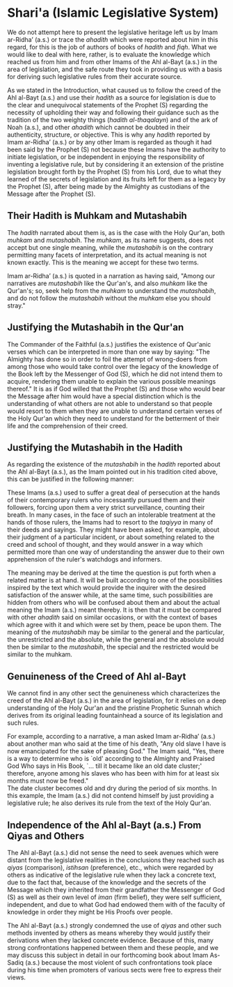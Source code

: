 Shari'a (Islamic Legislative System)
====================================

We do not attempt here to present the legislative heritage left us by
Imam ar-Ridha’ (a.s.) or trace the *ahadith* which were reported about
him in this regard, for this is the job of authors of books of *hadith*
and *fiqh*. What we would like to deal with here, rather, is to evaluate
the knowledge which reached us from him and from other Imams of the Ahl
al-Bayt (a.s.) in the area of legislation, and the safe route they took
in providing us with a basis for deriving such legislative rules from
their accurate source.

As we stated in the Introduction, what caused us to follow the creed of
the Ahl al-Bayt (a.s.) and use their *hadith* as a source for
legislation is due to the clear and unequivocal statements of the
Prophet (S) regarding the necessity of upholding their way and following
their guidance such as the tradition of the two weighty things (*hadith
al-thaqalayn*) and of the ark of Noah (a.s.), and other *ahadith* which
cannot be doubted in their authenticity, structure, or objective. This
is why any *hadith* reported by Imam ar-Ridha’ (a.s.) or by any other
Imam is regarded as though it had been said by the Prophet (S) not
because these Imams have the authority to initiate legislation, or be
independent in enjoying the responsibility of inventing a legislative
rule, but by considering it an extension of the pristine legislation
brought forth by the Prophet (S) from his Lord, due to what they learned
of the secrets of legislation and its fruits left for them as a legacy
by the Prophet (S), after being made by the Almighty as custodians of
the Message after the Prophet (S).

Their Hadith is Muhkam and Mutashabih
-------------------------------------

The *hadith* narrated about them is, as is the case with the Holy
Qur'an, both *muhkam* and *mutashabih*. The *muhkam*, as its name
suggests, does not accept but one single meaning, while the *mutashabih*
is on the contrary permitting many facets of interpretation, and its
actual meaning is not known exactly. This is the meaning we accept for
these two terms.

Imam ar-Ridha’ (a.s.) is quoted in a narration as having said, "Among
our narratives are *mutashabih* like the Qur'an's, and also *muhkam*
like the Qur'an's; so, seek help from the *muhkam* to understand the
*mutashabih*, and do not follow the *mutashabih* without the *muhkam*
else you should stray."

Justifying the Mutashabih in the Qur'an
---------------------------------------

The Commander of the Faithful (a.s.) justifies the existence of Qur'anic
verses which can be interpreted in more than one way by saying: "The
Almighty has done so in order to foil the attempt of wrong-doers from
among those who would take control over the legacy of the knowledge of
the Book left by the Messenger of God (S), which he did not intend them
to acquire, rendering them unable to explain the various possible
meanings thereof." It is as if God willed that the Prophet (S) and those
who would bear the Message after him would have a special distinction
which is the understanding of what others are not able to understand so
that people would resort to them when they are unable to understand
certain verses of the Holy Qur'an which they need to understand for the
betterment of their life and the comprehension of their creed.

Justifying the Mutashabih in the Hadith
---------------------------------------

As regarding the existence of the *mutashabih* in the *hadith* reported
about the Ahl al-Bayt (a.s.), as the Imam pointed out in his tradition
cited above, this can be justified in the following manner:

These Imams (a.s.) used to suffer a great deal of persecution at the
hands of their contemporary rulers who incessantly pursued them and
their followers, forcing upon them a very strict surveillance, counting
their breath. In many cases, in the face of such an intolerable
treatment at the hands of those rulers, the Imams had to resort to the
*taqiyya* in many of their deeds and sayings. They might have been
asked, for example, about their judgment of a particular incident, or
about something related to the creed and school of thought, and they
would answer in a way which permitted more than one way of understanding
the answer due to their own apprehension of the ruler's watchdogs and
informers.

The meaning may be derived at the time the question is put forth when a
related matter is at hand. It will be built according to one of the
possibilities inspired by the text which would provide the inquirer with
the desired satisfaction of the answer while, at the same time, such
possibilities are hidden from others who will be confused about them and
about the actual meaning the Imam (a.s.) meant thereby. It is then that
it must be compared with other *ahadith* said on similar occasions, or
with the context of bases which agree with it and which were set by
them, peace be upon them. The meaning of the *mutashabih* may be similar
to the general and the particular, the unrestricted and the absolute,
while the general and the absolute would then be similar to the
*mutashabih*, the special and the restricted would be similar to the
muhkam.

Genuineness of the Creed of Ahl al-Bayt
---------------------------------------

We cannot find in any other sect the genuineness which characterizes the
creed of the Ahl al-Bayt (a.s.) in the area of legislation, for it
relies on a deep understanding of the Holy Qur'an and the pristine
Prophetic Sunnah which derives from its original leading fountainhead a
source of its legislation and such rules.

For example, according to a narrative, a man asked Imam ar-Ridha’ (a.s.)
about another man who said at the time of his death, "Any old slave I
have is now emancipated for the sake of pleasing God." The Imam said,
"Yes, there is a way to determine who is \`old' according to the
Almighty and Praised God Who says in His Book, \`... till it became like
an old date cluster;' therefore, anyone among his slaves who has been
with him for at least six months must now be freed."  
 The date cluster becomes old and dry during the period of six months.
In this example, the Imam (a.s.) did not contend himself by just
providing a legislative rule; he also derives its rule from the text of
the Holy Qur'an.

Independence of the Ahl al-Bayt (a.s.) From Qiyas and Others
------------------------------------------------------------

The Ahl al-Bayt (a.s.) did not sense the need to seek avenues which were
distant from the legislative realities in the conclusions they reached
such as *qiyas* (comparison), *istihsan* (preference), etc., which were
regarded by others as indicative of the legislative rule when they lack
a concrete text, due to the fact that, because of the knowledge and the
secrets of the Message which they inherited from their grandfather the
Messenger of God (S) as well as their own level of *iman* (firm belief),
they were self sufficient, independent, and due to what God had endowed
them with of the faculty of knowledge in order they might be His Proofs
over people.

The Ahl al-Bayt (a.s.) strongly condemned the use of *qiyas* and other
such methods invented by others as means whereby they would justify
their derivations when they lacked concrete evidence. Because of this,
many strong confrontations happened between them and these people, and
we may discuss this subject in detail in our forthcoming book about Imam
As-Sadiq (a.s.) because the most violent of such confrontations took
place during his time when promoters of various sects were free to
express their views.


